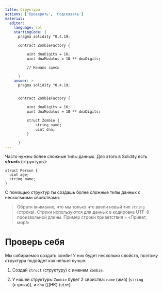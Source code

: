 ```yaml
---
title: Структуры
actions: ['Проверить', 'Подсказать']
material:
  editor:
    language: sol
    startingCode: |
      pragma solidity ^0.4.19;

      contract ZombieFactory {

          uint dnaDigits = 16;
          uint dnaModulus = 10 ** dnaDigits;

          // Начало здесь

      }
    answer: >
      pragma solidity ^0.4.19;


      contract ZombieFactory {

          uint dnaDigits = 16;
          uint dnaModulus = 10 ** dnaDigits;

          struct Zombie {
              string name;
              uint dna;
          }

      }
---
```


Часто нужны более сложные типы данных. Для этого в Solidity есть **_structs_** (структуры):

```
struct Person {
  uint age;
  string name;
}

```

С помощью структур ты создашь более сложные типы данных с несколькими свойствами.

> Обрати внимание, что мы только что ввели новый тип `string` (строка). Строки используются для данных в кодировке UTF-8 произвольной длины. Пример строки приветствия = «Привет, мир!»

# Проверь себя

Мы собираемся создать зомби! У них будет несколько свойств, поэтому структура подойдет как нельзя лучше. 

1. Создай `struct` (структуру) с именем `Zombie`.

2. У нашей структуры `Zombie` будет 2 свойства: `name` (имя) (`string` (строка)), и `dna` (ДНК) (`uint`).
